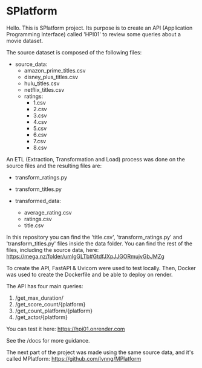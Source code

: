 # SPlatform

Hello.
This is SPlatform project. Its purpose is to create an API (Application Programming Interface) called 'HPI01' to review some queries about a movie dataset.

The source dataset is composed of the following files:

* source_data:
  * amazon_prime_titles.csv
  * disney_plus_titles.csv
  * hulu_titles.csv
  * netflix_titles.csv
  * ratings:
    * 1.csv
    * 2.csv
    * 3.csv
    * 4.csv
    * 5.csv
    * 6.csv
    * 7.csv
    * 8.csv

An ETL (Extraction, Transformation and Load) process was done on the source files and the resulting files are:

* transform_ratings.py
* transform_titles.py

* transformed_data:
  * average_rating.csv
  * ratings.csv
  * title.csv

In this repository you can find the 'title.csv', 'transform_ratings.py' and 'transform_titles.py' files inside the data folder.
You can find the rest of the files, including the source data, here:
https://mega.nz/folder/umIgGLTb#GtdfJXpJJGORmujvGbJMZg

To create the API, FastAPI & Uvicorn were used to test locally. Then, Docker was used to create the Dockerfile and be able to deploy on render.

The API has four main queries:
1. /get_max_duration/
2. /get_score_count/{platform}
3. /get_count_platform/{platform}
4. /get_actor/{platform}

You can test it here:
https://hpi01.onrender.com

See the /docs for more guidance.

The next part of the project was made using the same source data, and it's called MPlatform:
https://github.com/Ivnng/MPlatform
